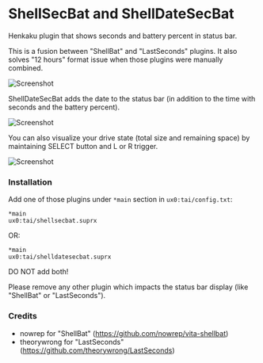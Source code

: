 # ShellSecBat and ShellDateSecBat

Henkaku plugin that shows seconds and battery percent in status bar.

This is a fusion between "ShellBat" and "LastSeconds" plugins.
It also solves "12 hours" format issue when those plugins were manually combined.

![Screenshot](https://github.com/OperationNT414C/ShellSecBat/blob/master/doc/ShellSecBat.png?raw=true)

ShellDateSecBat adds the date to the status bar (in addition to the time with seconds and the battery percent).

![Screenshot](https://github.com/OperationNT414C/ShellSecBat/blob/master/doc/ShellDateSecBat.png?raw=true)

You can also visualize your drive state (total size and remaining space) by maintaining SELECT button and L or R trigger.

![Screenshot](https://github.com/OperationNT414C/ShellSecBat/blob/master/doc/ShellDriveState.png?raw=true)


### Installation

Add one of those plugins under `*main` section in `ux0:tai/config.txt`:

```
*main
ux0:tai/shellsecbat.suprx
```

OR:

```
*main
ux0:tai/shelldatesecbat.suprx
```

DO NOT add both!

Please remove any other plugin which impacts the status bar display (like "ShellBat" or "LastSeconds").


### Credits

 * nowrep for "ShellBat" (https://github.com/nowrep/vita-shellbat)
 * theorywrong for "LastSeconds" (https://github.com/theorywrong/LastSeconds)
